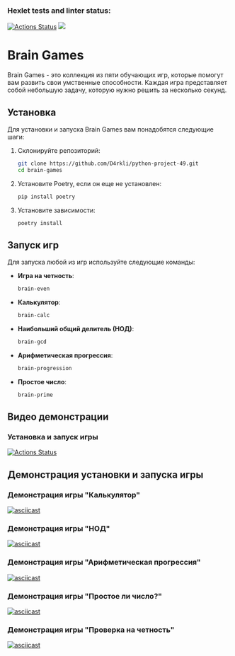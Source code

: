 ### Hexlet tests and linter status:
[![Actions Status](https://github.com/D4rkli/python-project-49/actions/workflows/hexlet-check.yml/badge.svg)](https://github.com/D4rkli/python-project-49/actions)
<a href="https://codeclimate.com/github/D4rkli/python-project-49/maintainability"><img src="https://api.codeclimate.com/v1/badges/0f319a9781c1f9341917/maintainability" /></a>

# Brain Games

Brain Games - это коллекция из пяти обучающих игр, которые помогут вам развить свои умственные способности. Каждая игра представляет собой небольшую задачу, которую нужно решить за несколько секунд.

## Установка

Для установки и запуска Brain Games вам понадобятся следующие шаги:

1. Склонируйте репозиторий:
    ```sh
    git clone https://github.com/D4rkli/python-project-49.git
    cd brain-games
    ```

2. Установите Poetry, если он еще не установлен:
    ```sh
    pip install poetry
    ```

3. Установите зависимости:
    ```sh
    poetry install
    ```

## Запуск игр

Для запуска любой из игр используйте следующие команды:

- **Игра на четность**:
    ```sh
    brain-even
    ```

- **Калькулятор**:
    ```sh
    brain-calc
    ```

- **Наибольший общий делитель (НОД)**:
    ```sh
    brain-gcd
    ```

- **Арифметическая прогрессия**:
    ```sh
    brain-progression
    ```

- **Простое число**:
    ```sh
    brain-prime
    ```

## Видео демонстрации

### Установка и запуск игры
[![Actions Status](https://asciinema.org/a/PwkzzU7sMTKA7sR3UM7WES1k5.svg)](https://asciinema.org/a/PwkzzU7sMTKA7sR3UM7WES1k5)

## Демонстрация установки и запуска игры

### Демонстрация игры "Калькулятор"
[![asciicast](https://asciinema.org/a/LyTIyFK02TPwz7B8EThR4ItaL.svg)](https://asciinema.org/a/LyTIyFK02TPwz7B8EThR4ItaL)

### Демонстрация игры "НОД"
[![asciicast](https://asciinema.org/a/XYVe4bFyRJxiX6abRSnVB60mb.svg)](https://asciinema.org/a/XYVe4bFyRJxiX6abRSnVB60mb)

### Демонстрация игры "Арифметическая прогрессия"
[![asciicast](https://asciinema.org/a/hKAWRzohKLHVKVceQ4GRI2VpU.svg)](https://asciinema.org/a/hKAWRzohKLHVKVceQ4GRI2VpU)

### Демонстрация игры "Простое ли число?"
[![asciicast](https://asciinema.org/a/YO7jDi82zF1M05Ob7VmY7Jtci.svg)](https://asciinema.org/a/YO7jDi82zF1M05Ob7VmY7Jtci)

### Демонстрация игры "Проверка на четность"
[![asciicast](https://asciinema.org/a/vPMFCT4MCcYCTwYCGqFKRlHkv.svg)](https://asciinema.org/a/vPMFCT4MCcYCTwYCGqFKRlHkv)
